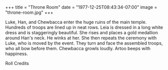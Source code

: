 +++
title = "Throne Room"
date = "1977-12-25T08:43:34-07:00"
image = "throne-room.jpg"
+++

Luke, Han, and Chewbacca enter the huge ruins of the main temple.
Hundreds of troops are lined up in neat rows.
Leia is dressed in a long white dress and is staggeringly beautiful.
She rises and places a gold medallion around Han's neck.
He winks at her.
She then repeats the ceremony with Luke, who is moved by the event.
They turn and face the assembled troops, who all bow before them. Chewbacca growls loudly.
Artoo beeps with happiness.

Roll Credits
